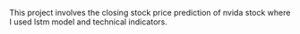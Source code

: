 This project involves the closing stock price prediction of nvida stock where I used lstm model and technical indicators.
